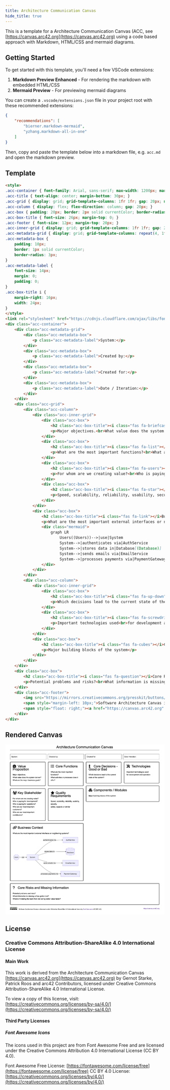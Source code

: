 ```yaml
---
title: Architecture Communication Canvas
hide_title: true
---
```


This is a template for a Architecture Communication Canvas (ACC, see [https://canvas.arc42.org](https://canvas.arc42.org) using a code based approach with Markdown, HTML/CSS and mermaid diagrams.

## Getting Started
To get started with this template, you'll need a few VSCode extensions:

1. **Markdown Preview Enhanced** - For rendering the markdown with embedded HTML/CSS
2. **Mermaid Preview** - For previewing mermaid diagrams

You can create a `.vscode/extensions.json` file in your project root with these recommended extensions:
```json
{
    "recommendations": [
        "bierner.markdown-mermaid",
        "yzhang.markdown-all-in-one"
    ]
} 
```

Then, copy and paste the template below into a markdown file, e.g. `acc.md` and open the markdown preview.

## Template
```markdown
<style>
.acc-container { font-family: Arial, sans-serif; max-width: 1200px; margin: 0 auto; }
.acc-title { text-align: center; margin-bottom: 30px; }
.acc-grid { display: grid; grid-template-columns: 1fr 1fr; gap: 20px; margin-bottom: 20px; }
.acc-column { display: flex; flex-direction: column; gap: 20px; }
.acc-box { padding: 20px; border: 2px solid currentColor; border-radius: 5px; }
.acc-box-title { font-size: 26px; margin-top: 0; }
.acc-footer { font-size: 12px; margin-top: 20px; }
.acc-inner-grid { display: grid; grid-template-columns: 1fr 1fr; gap: 20px; }
.acc-metadata-grid { display: grid; grid-template-columns: repeat(4, 1fr); gap: 10px; margin-bottom: 20px; }
.acc-metadata-box { 
    padding: 10px; 
    border: 1px solid currentColor; 
    border-radius: 3px;
}
.acc-metadata-label {
    font-size: 14px;
    margin: 0;
    padding: 0;
}
.acc-box-title i { 
    margin-right: 16px;
    width: 24px;
}
</style>
<link rel="stylesheet" href="https://cdnjs.cloudflare.com/ajax/libs/font-awesome/6.5.1/css/all.min.css">
<div class="acc-container">
    <div class="acc-metadata-grid">
        <div class="acc-metadata-box">
            <p class="acc-metadata-label">System:</p>
        </div>
        <div class="acc-metadata-box">
            <p class="acc-metadata-label">Created by:</p>
        </div>
        <div class="acc-metadata-box">
            <p class="acc-metadata-label">Created for:</p>
        </div>
        <div class="acc-metadata-box">
            <p class="acc-metadata-label">Date / Iteration:</p>
        </div>
    </div>
    <div class="acc-grid">
        <div class="acc-column">
            <div class="acc-inner-grid">
                <div class="acc-box">
                    <h2 class="acc-box-title"><i class="fas fa-briefcase"></i>Value Proposition</h2>
                    <p>Major objectives.<br>What value does the system deliver?<br>What are the major business goals?</p>
                </div>
                <div class="acc-box">
                    <h2 class="acc-box-title"><i class="fas fa-list"></i>Core Functions</h2>
                    <p>What are the most important functions?<br>What activities or processes does it offer?</p>
                </div>
                <div class="acc-box">
                    <h2 class="acc-box-title"><i class="fas fa-users"></i>Key Stakeholder</h2>
                    <p>For whom are we creating value?<br>Who is paying for development?<br>Who is paying for operations?<br>Who are our most important customers?<br>Who are our most important contributors?</p>
                </div>
                <div class="acc-box">
                    <h2 class="acc-box-title"><i class="fas fa-star"></i>Quality Requirements</h2>
                    <p>Speed, scalability, reliability, usability, security,<br>safety, capacity or similar</p>
                </div>
            </div>
            <div class="acc-box">
                <h2 class="acc-box-title"><i class="fas fa-link"></i>Business Context</h2>
                <p>What are the most important external interfaces or neighboring systems?</p>
                <div class="mermaid">
                    graph LR
                        Users((Users))-->|use|System
                        System-->|authenticates via|AuthService
                        System-->|stores data in|Database[(Database)]
                        System-->|sends emails via|EmailService
                        System-->|processes payments via|PaymentGateway
                </div>
            </div>
        </div>
        <div class="acc-column">
            <div class="acc-inner-grid">
                <div class="acc-box">
                    <h2 class="acc-box-title"><i class="fas fa-up-down"></i>Core Decisions - Good or Bad</h2>
                    <p>Which decisions lead to the current state of the system?</p>
                </div>
                <div class="acc-box">
                    <h2 class="acc-box-title"><i class="fas fa-screwdriver-wrench"></i>Technologies</h2>
                    <p>Important technologies used<br>for development and operation</p>
                </div>
            </div>
            <div class="acc-box">
                <h2 class="acc-box-title"><i class="fas fa-cubes"></i>Components / Modules</h2>
                <p>Major building blocks of the system</p>
            </div>
        </div>
    </div>
    <div class="acc-box">
        <h2 class="acc-box-title"><i class="fas fa-question"></i>Core Risks and Missing Information</h2>
        <p>Potential problems and risks?<br>What information is missing or has gotten lost?<br>What is hindering the team from delivering better value faster?</p>
    </div>
    <div class="acc-footer">
        <img src="https://mirrors.creativecommons.org/presskit/buttons/88x31/png/by-sa.png" alt="CC BY-SA License" style="height: 20px;">
        <span style="margin-left: 10px;">Software Architecture Canvas is licensed under Attribution-ShareAlike 4.0 International. Icons by <a href="https://fontawesome.com">Font Awesome</a> (CC BY 4.0)</span>
        <span style="float: right;"><a href="https://canvas.arc42.org" style="text-decoration: none;">https://canvas.arc42.org</a></span>
    </div>
</div>
```

## Rendered Canvas
![Rendered ACC Template](/downloads/architecture-communication-canvas-markdown/rendered-template.png)

## License
### Creative Commons Attribution-ShareAlike 4.0 International License

#### Main Work

This work is derived from the Architecture Communication Canvas [https://canvas.arc42.org](https://canvas.arc42.org) 
by Gernot Starke, Patrick Roos and arc42 Contributors, licensed under 
Creative Commons Attribution-ShareAlike 4.0 International License.

To view a copy of this license, visit:
[https://creativecommons.org/licenses/by-sa/4.0/](https://creativecommons.org/licenses/by-sa/4.0/)

#### Third Party Licenses

##### Font Awesome Icons

The icons used in this project are from Font Awesome Free and are licensed under the Creative Commons Attribution 4.0 International License (CC BY 4.0).

Font Awesome Free License: [https://fontawesome.com/license/free](https://fontawesome.com/license/free)
CC BY 4.0 License: [https://creativecommons.org/licenses/by/4.0/](https://creativecommons.org/licenses/by/4.0/)

